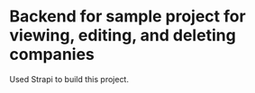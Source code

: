 # Backend for sample project for viewing, editing, and deleting companies

Used Strapi to build this project.
